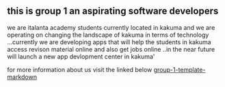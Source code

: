 ## **this is group 1 an aspirating software developers**

we are italanta academy students currently located in kakuma and we are
operating on changing the landscape of kakuma in terms of technology
...currently we are developing apps that will help the students in kakuma access
revison material online and also get jobs online ..in the near future will
launch a new app devlopment center in kakuma'

for more information about us visit the linked below
[group-1-template-markdown](https://github.com/iTalantaAcademy-kakuma-1/Group-1-Template-Markdown/tree/master/People)
